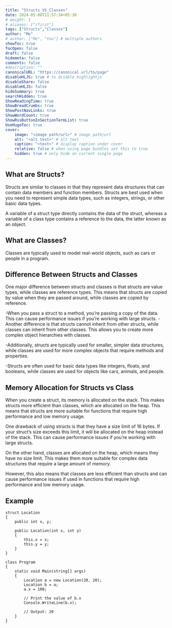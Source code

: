 ```yaml
---
title: "Structs_VS_Classes"
date: 2024-05-08T21:57:34+05:30
# weight: 1
# aliases: ["/first"]
tags: ["Structs","Classes"]
author: "Me"
# author: ["Me", "You"] # multiple authors
showToc: true
TocOpen: false
draft: false
hidemeta: false
comments: false
#description: ""
canonicalURL: "https://canonical.url/to/page"
disableHLJS: true # to disable highlightjs
disableShare: false
disableHLJS: false
hideSummary: true
searchHidden: true
ShowReadingTime: true
ShowBreadCrumbs: true
ShowPostNavLinks: true
ShowWordCount: true
ShowRssButtonInSectionTermList: true
UseHugoToc: true
cover:
    image: "<image path/url>" # image path/url
    alt: "<alt text>" # alt text
    caption: "<text>" # display caption under cover
    relative: false # when using page bundles set this to true
    hidden: true # only hide on current single page
---
```

## What are Structs?

Structs are similar to classes in that they represent data structures that can contain data members and function members. Structs are best used when you need to represent simple data types, such as integers, strings, or other basic data types.

A variable of a struct type directly contains the data of the struct, whereas a variable of a class type contains a reference to the data, the latter known as an object.

## What are Classes?

Classes are typically used to model real-world objects, such as cars or people in a program.

## Difference Between Structs and Classes

One major difference between structs and classes is that structs are value types, while classes are reference types. This means that structs are copied by value when they are passed around, while classes are copied by reference.

-When you pass a struct to a method, you’re passing a copy of the data. This can cause performance issues if you’re working with large structs.
-Another difference is that structs cannot inherit from other structs, while classes can inherit from other classes. This allows you to create more complex object hierarchies with classes.

-Additionally, structs are typically used for smaller, simpler data structures, while classes are used for more complex objects that require methods and properties.

-Structs are often used for basic data types like integers, floats, and booleans, while classes are used for objects like cars, animals, and people.

## Memory Allocation for Structs vs Class

When you create a struct, its memory is allocated on the stack. This makes structs more efficient than classes, which are allocated on the heap. This means that structs are more suitable for functions that require high performance and low memory usage.

One drawback of using structs is that they have a size limit of 16 bytes. If your struct’s size exceeds this limit, it will be allocated on the heap instead of the stack. This can cause performance issues if you’re working with large structs.

On the other hand, classes are allocated on the heap, which means they have no size limit. This makes them more suitable for complex data structures that require a large amount of memory.

However, this also means that classes are less efficient than structs and can cause performance issues if used in functions that require high performance and low memory usage.

## Example

```
struct Location
{
    public int x, y;

    public Location(int x, int y)
    {
        this.x = x;
        this.y = y;
    }
}

class Program
{
    static void Main(string[] args)
    {
        Location a = new Location(20, 20);
        Location b = a;
        a.x = 100;

        // Print the value of b.x
        Console.WriteLine(b.x);

        // Output: 20
    }
}
```